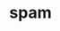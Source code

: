 ---
category: 4-letters
denotation: null
name: spam
reference_link: https://www.etymonline.com/word/spam
root_language: null
root_name: null
title: spam
type: free
word_sums:
- respelling: spam
  sum: 'Spam + '
---